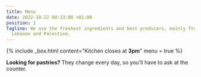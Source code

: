 ```yaml
---
title: Menu
date: 2022-10-22 00:13:00 +01:00
position: 1
Tagline: We use the freshest ingredients and best producers, mainly from Jordan, Syria,
  Lebanon and Palestine.
---
```


{% include _box.html content="Kitchen closes at **3pm**" menu = true %}

**Looking for pastries?** They change every day, so you’ll have to ask at the counter.